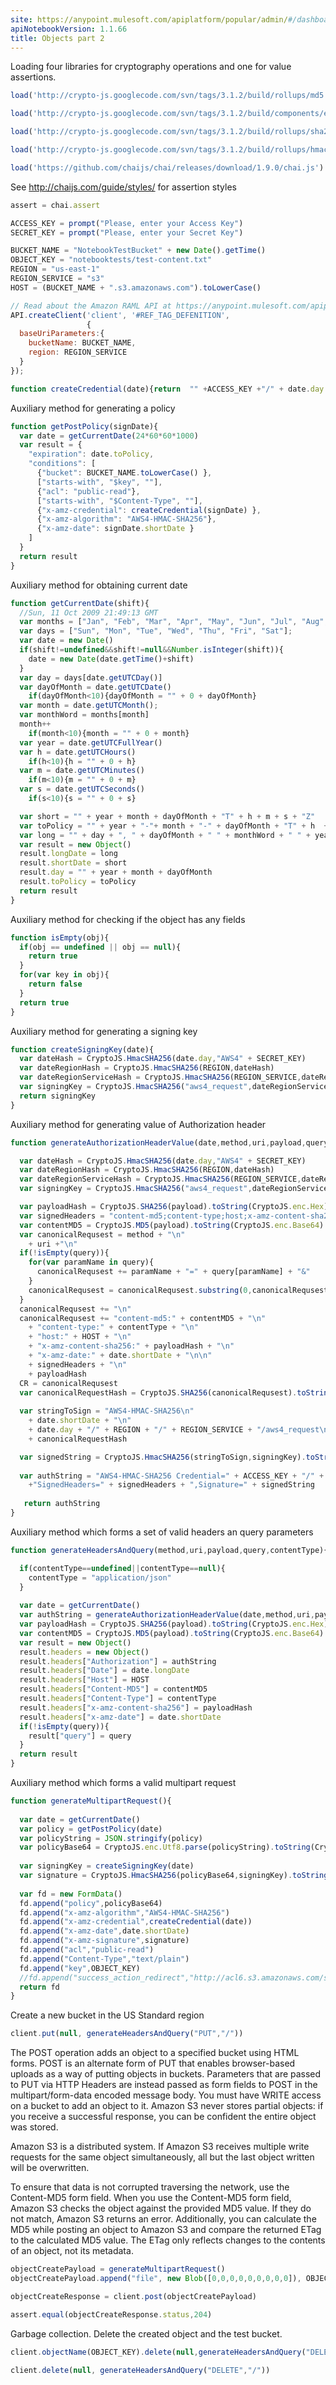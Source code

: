 ```yaml
---
site: https://anypoint.mulesoft.com/apiplatform/popular/admin/#/dashboard/apis/8120/versions/8316/portal/pages/7025/preview
apiNotebookVersion: 1.1.66
title: Objects part 2
---
```


Loading four libraries for cryptography operations and one for value assertions.

```javascript
load('http://crypto-js.googlecode.com/svn/tags/3.1.2/build/rollups/md5.js')
```

```javascript
load('http://crypto-js.googlecode.com/svn/tags/3.1.2/build/components/enc-base64-min.js')
```

```javascript
load('http://crypto-js.googlecode.com/svn/tags/3.1.2/build/rollups/sha256.js')
```

```javascript
load('http://crypto-js.googlecode.com/svn/tags/3.1.2/build/rollups/hmac-sha256.js')
```

```javascript
load('https://github.com/chaijs/chai/releases/download/1.9.0/chai.js')
```

See http://chaijs.com/guide/styles/ for assertion styles

```javascript
assert = chai.assert
```

```javascript
ACCESS_KEY = prompt("Please, enter your Access Key")
SECRET_KEY = prompt("Please, enter your Secret Key")
```

```javascript
BUCKET_NAME = "NotebookTestBucket" + new Date().getTime()
OBJECT_KEY = "notebooktests/test-content.txt"
REGION = "us-east-1"
REGION_SERVICE = "s3"
HOST = (BUCKET_NAME + ".s3.amazonaws.com").toLowerCase()
```

```javascript
// Read about the Amazon RAML API at https://anypoint.mulesoft.com/apiplatform/popular/admin/#/dashboard/apis/8120/versions/8316/contracts
API.createClient('client', '#REF_TAG_DEFENITION',
                 {
  baseUriParameters:{
    bucketName: BUCKET_NAME,
    region: REGION_SERVICE
  }
});
```

```javascript
function createCredential(date){return  "" +ACCESS_KEY +"/" + date.day + "/" + REGION + "/" + REGION_SERVICE + "/aws4_request" }
```

Auxiliary method for generating a policy

```javascript
function getPostPolicy(signDate){  
  var date = getCurrentDate(24*60*60*1000)
  var result = {
    "expiration": date.toPolicy,
    "conditions": [
      {"bucket": BUCKET_NAME.toLowerCase() },
      ["starts-with", "$key", ""],
      {"acl": "public-read"},      
      ["starts-with", "$Content-Type", ""],
      {"x-amz-credential": createCredential(signDate) },
      {"x-amz-algorithm": "AWS4-HMAC-SHA256"},
      {"x-amz-date": signDate.shortDate }
    ]
  }
  return result
}
```

Auxiliary method for obtaining current date

```javascript
function getCurrentDate(shift){
  //Sun, 11 Oct 2009 21:49:13 GMT
  var months = ["Jan", "Feb", "Mar", "Apr", "May", "Jun", "Jul", "Aug", "Sep", "Oct", "Nov", "Dec"];
  var days = ["Sun", "Mon", "Tue", "Wed", "Thu", "Fri", "Sat"];
  var date = new Date()
  if(shift!=undefined&&shift!=null&&Number.isInteger(shift)){
    date = new Date(date.getTime()+shift)
  }
  var day = days[date.getUTCDay()]
  var dayOfMonth = date.getUTCDate()
    if(dayOfMonth<10){dayOfMonth = "" + 0 + dayOfMonth}
  var month = date.getUTCMonth();
  var monthWord = months[month]
  month++
    if(month<10){month = "" + 0 + month}
  var year = date.getUTCFullYear()
  var h = date.getUTCHours()
    if(h<10){h = "" + 0 + h}
  var m = date.getUTCMinutes()
    if(m<10){m = "" + 0 + m}
  var s = date.getUTCSeconds()
    if(s<10){s = "" + 0 + s}

  var short = "" + year + month + dayOfMonth + "T" + h + m + s + "Z"
  var toPolicy = "" + year + "-"+ month + "-" + dayOfMonth + "T" + h  + ":" + m + ":"+ s + ".000Z"//2013-08-01T12:00:00.000Z
  var long = "" + day + ", " + dayOfMonth + " " + monthWord + " " + year + " " + h + ":" + m + ":" + s + " GMT"
  var result = new Object()
  result.longDate = long
  result.shortDate = short
  result.day = "" + year + month + dayOfMonth
  result.toPolicy = toPolicy
  return result
}
```

Auxiliary method for checking if the object has any fields

```javascript
function isEmpty(obj){
  if(obj == undefined || obj == null){
    return true
  }
  for(var key in obj){
    return false
  }
  return true
}
```

Auxiliary method for generating a signing key

```javascript
function createSigningKey(date){
  var dateHash = CryptoJS.HmacSHA256(date.day,"AWS4" + SECRET_KEY)
  var dateRegionHash = CryptoJS.HmacSHA256(REGION,dateHash)
  var dateRegionServiceHash = CryptoJS.HmacSHA256(REGION_SERVICE,dateRegionHash)
  var signingKey = CryptoJS.HmacSHA256("aws4_request",dateRegionServiceHash)
  return signingKey
}
```

Auxiliary method for generating value of Authorization header

```javascript
function generateAuthorizationHeaderValue(date,method,uri,payload,query,contentType){

  var dateHash = CryptoJS.HmacSHA256(date.day,"AWS4" + SECRET_KEY)
  var dateRegionHash = CryptoJS.HmacSHA256(REGION,dateHash)
  var dateRegionServiceHash = CryptoJS.HmacSHA256(REGION_SERVICE,dateRegionHash)
  var signingKey = CryptoJS.HmacSHA256("aws4_request",dateRegionServiceHash)

  var payloadHash = CryptoJS.SHA256(payload).toString(CryptoJS.enc.Hex)
  var signedHeaders = "content-md5;content-type;host;x-amz-content-sha256;x-amz-date"
  var contentMD5 = CryptoJS.MD5(payload).toString(CryptoJS.enc.Base64)
  var canonicalRequsest = method + "\n"
    + uri +"\n"
  if(!isEmpty(query)){
    for(var paramName in query){
      canonicalRequsest += paramName + "=" + query[paramName] + "&"      
    }
    canonicalRequsest = canonicalRequsest.substring(0,canonicalRequsest.length-1)
  }
  canonicalRequsest += "\n"
  canonicalRequsest += "content-md5:" + contentMD5 + "\n"
    + "content-type:" + contentType + "\n"    
    + "host:" + HOST + "\n"
    + "x-amz-content-sha256:" + payloadHash + "\n"
    + "x-amz-date:" + date.shortDate + "\n\n"    
    + signedHeaders + "\n"
    + payloadHash
  CR = canonicalRequsest
  var canonicalRequestHash = CryptoJS.SHA256(canonicalRequsest).toString(CryptoJS.enc.Hex)
  
  var stringToSign = "AWS4-HMAC-SHA256\n"
    + date.shortDate + "\n"
    + date.day + "/" + REGION + "/" + REGION_SERVICE + "/aws4_request\n"
    + canonicalRequestHash

  var signedString = CryptoJS.HmacSHA256(stringToSign,signingKey).toString(CryptoJS.enc.Hex)
  
  var authString = "AWS4-HMAC-SHA256 Credential=" + ACCESS_KEY + "/" + date.day + "/" +  REGION + "/" + REGION_SERVICE + "/aws4_request,"
    +"SignedHeaders=" + signedHeaders + ",Signature=" + signedString
   
   return authString
}
```

Auxiliary method which forms a set of valid headers an query parameters

```javascript
function generateHeadersAndQuery(method,uri,payload,query,contentType){

  if(contentType==undefined||contentType==null){
    contentType = "application/json"
  }
  
  var date = getCurrentDate()
  var authString = generateAuthorizationHeaderValue(date,method,uri,payload,query,contentType)
  var payloadHash = CryptoJS.SHA256(payload).toString(CryptoJS.enc.Hex)
  var contentMD5 = CryptoJS.MD5(payload).toString(CryptoJS.enc.Base64)
  var result = new Object()
  result.headers = new Object()
  result.headers["Authorization"] = authString
  result.headers["Date"] = date.longDate
  result.headers["Host"] = HOST
  result.headers["Content-MD5"] = contentMD5
  result.headers["Content-Type"] = contentType
  result.headers["x-amz-content-sha256"] = payloadHash
  result.headers["x-amz-date"] = date.shortDate
  if(!isEmpty(query)){
    result["query"] = query
  }
  return result
}
```

Auxiliary method which forms a valid multipart request

```javascript
function generateMultipartRequest(){
  
  var date = getCurrentDate()
  var policy = getPostPolicy(date)
  var policyString = JSON.stringify(policy)
  var policyBase64 = CryptoJS.enc.Utf8.parse(policyString).toString(CryptoJS.enc.Base64)
  
  var signingKey = createSigningKey(date)
  var signature = CryptoJS.HmacSHA256(policyBase64,signingKey).toString(CryptoJS.enc.Hex)
  
  var fd = new FormData()  
  fd.append("policy",policyBase64)
  fd.append("x-amz-algorithm","AWS4-HMAC-SHA256")
  fd.append("x-amz-credential",createCredential(date))
  fd.append("x-amz-date",date.shortDate)
  fd.append("x-amz-signature",signature)
  fd.append("acl","public-read")
  fd.append("Content-Type","text/plain")
  fd.append("key",OBJECT_KEY)  
  //fd.append("success_action_redirect","http://acl6.s3.amazonaws.com/successful_upload.html")
  return fd
}
```

Create a new bucket in the US Standard region

```javascript
client.put(null, generateHeadersAndQuery("PUT","/"))
```

The POST operation adds an object to a specified bucket using HTML forms. POST is an alternate form of PUT that enables browser-based
uploads as a way of putting objects in buckets. Parameters that are passed to PUT via HTTP Headers are instead passed as form fields to
POST in the multipart/form-data encoded message body. You must have WRITE access on a bucket to add an object to it. Amazon S3 never
stores partial objects: if you receive a successful response, you can be confident the entire object was stored.

Amazon S3 is a distributed system. If Amazon S3 receives multiple write requests for the same object simultaneously, all but the last
object written will be overwritten.

To ensure that data is not corrupted traversing the network, use the Content-MD5 form field. When you use the Content-MD5 form field,
Amazon S3 checks the object against the provided MD5 value. If they do not match, Amazon S3 returns an error. Additionally, you can
calculate the MD5 while posting an object to Amazon S3 and compare the returned ETag to the calculated MD5 value. The ETag only reflects
changes to the contents of an object, not its metadata.

```javascript
objectCreatePayload = generateMultipartRequest()
objectCreatePayload.append("file", new Blob([0,0,0,0,0,0,0,0,0]), OBJECT_KEY)
```

```javascript
objectCreateResponse = client.post(objectCreatePayload)
```

```javascript
assert.equal(objectCreateResponse.status,204)
```

Garbage collection. Delete the created object and the test bucket.

```javascript
client.objectName(OBJECT_KEY).delete(null,generateHeadersAndQuery("DELETE","/"+OBJECT_KEY))
```

```javascript
client.delete(null, generateHeadersAndQuery("DELETE","/"))
```
